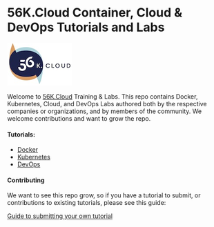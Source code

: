 # 56K.Cloud Container, Cloud & DevOps Tutorials and Labs

<img src="./img/56k.jpg" alt="56K.Cloud Logo" width="150" height="99">

Welcome to [56K.Cloud](https://www.56k.cloud) Training & Labs. This repo contains Docker, Kubernetes, Cloud, and DevOps Labs authored both by the respective companies or organizations, and by members of the community. We welcome contributions and want to grow the repo.

#### Tutorials:
* [Docker](Docker/README.md)
* [Kubernetes](Kubernetes/README.md)
* [DevOps](DevOps/README.md)


#### Contributing

We want to see this repo grow, so if you have a tutorial to submit, or contributions to existing tutorials, please see this guide:

[Guide to submitting your own tutorial](contribute.md)

